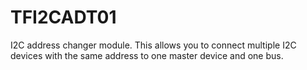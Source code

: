 # TFI2CADT01
I2C address changer module. This allows you to connect multiple I2C devices with the same address to one master device and one bus.
